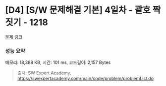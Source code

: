 # [D4] [S/W 문제해결 기본] 4일차 - 괄호 짝짓기 - 1218 

[문제 링크](https://swexpertacademy.com/main/code/problem/problemDetail.do?contestProbId=AV14eWb6AAkCFAYD) 

### 성능 요약

메모리: 18,388 KB, 시간: 101 ms, 코드길이: 2,157 Bytes



> 출처: SW Expert Academy, https://swexpertacademy.com/main/code/problem/problemList.do